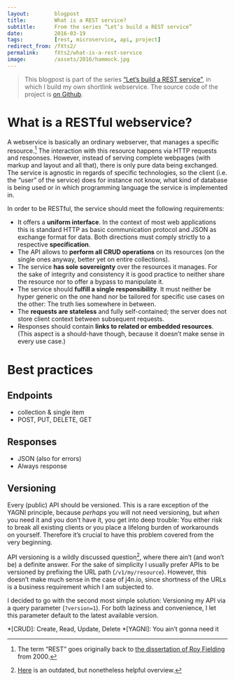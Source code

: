 ```yaml
---
layout:        blogpost
title:         What is a REST service?
subtitle:      From the series “Let’s build a REST service”
date:          2016-03-19
tags:          [rest, microservice, api, project]
redirect_from: /fXts2/
permalink:     fXts2/what-is-a-rest-service
image:         /assets/2016/hammock.jpg
---
```


> This blogpost is part of the series [“Let’s build a REST service”](/Toqw4/lets-build-a-rest-service), in which I build my own shortlink webservice. The source code of the project is [on Github](https://github.com/jotaen/j4n.io).

# What is a RESTful webservice?

A webservice is basically an ordinary webserver, that manages a specific resource.[^1] The interaction with this resource happens via HTTP requests and responses. However, instead of serving complete webpages (with markup and layout and all that), there is only pure data being exchanged. The service is agnostic in regards of specific technologies, so the client (i.e. the “user” of the service) does for instance not know, what kind of database is being used or in which programming language the service is implemented in.

In order to be RESTful, the service should meet the following requirements:

- It offers a **uniform interface**. In the context of most web applications this is standard HTTP as basic communication protocol and JSON as exchange format for data. Both directions must comply strictly to a respective **specification**.
- The API allows to **perform all CRUD operations** on its resources (on the single ones anyway, better yet on entire collections).
- The service **has sole sovereignty** over the resources it manages. For the sake of integrity and consistency it is good practice to neither share the resource nor to offer a bypass to manipulate it.
- The service should **fulfill a single responsibility**. It must neither be hyper generic on the one hand nor be tailored for specific use cases on the other: The truth lies somewhere in between.
- The **requests are stateless** and fully self-contained; the server does not store client context between subsequent requests.
- Responses should contain **links to related or embedded resources**. (This aspect is a should-have though, because it doesn’t make sense in every use case.)

# Best practices

## Endpoints

- collection & single item
- POST, PUT, DELETE, GET

## Responses

- JSON (also for errors)
- Always response

## Versioning

Every (public) API should be versioned. This is a rare exception of the YAGNI principle, because *perhaps* you will not need versioning, but *when* you need it and you don’t have it, you get into deep trouble: You either risk to break all existing clients or you place a lifelong burden of workarounds on yourself. Therefore it’s crucial to have this problem covered from the very beginning.

API versioning is a wildly discussed question[^2], where there ain’t (and won’t be) a definite answer. For the sake of simplicity I usually prefer APIs to be versioned by prefixing the URL path (`/v1/my/resource`). However, this doesn’t make much sense in the case of j4n.io, since shortness of the URLs is a business requirement which I am subjected to.

I decided to go with the second most simple solution: Versioning my API via a query parameter (`?version=1`). For both laziness and convenience, I let this parameter default to the latest available version.

[^1]: The term “REST” goes originally back to [the dissertation of Roy Fielding](https://www.ics.uci.edu/~fielding/pubs/dissertation/fielding_dissertation.pdf) from 2000.
[^2]: [Here](http://www.lexicalscope.com/blog/2012/03/12/how-are-rest-apis-versioned/) is an outdated, but nonetheless helpful overview.

*[CRUD]: Create, Read, Update, Delete
*[YAGNI]: You ain’t gonna need it
